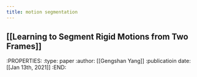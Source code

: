 ```yaml
---
title: motion segmentation
---
```


## [[Learning to Segment Rigid Motions from Two Frames]]
:PROPERTIES:
:type: paper
:author: [[Gengshan Yang]]
:publicatioin date: [[Jan 13th, 2021]]
:END:
##
